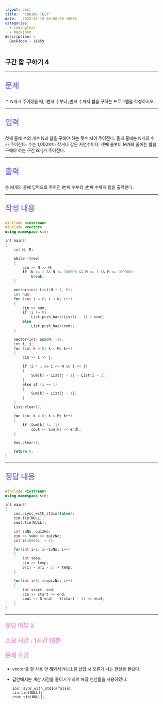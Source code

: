 ```yaml
---
layout: post
title:  "CODING TEST"
date:   2025-05-19 09:00:00 +0900
categories:
  - codingtest
  - backjoon
description: >
  BackJoon - 11659
---
```

## 구간 합 구하기 4

---

<p style = "color:#8f7cee; font-size:25px; font-weight:bold">
문제
</p>

수 N개가 주어졌을 때, i번째 수부터 j번째 수까지 합을 구하는 프로그램을 작성하시오.

---

<p style = "color:#8f7cee; font-size:25px; font-weight:bold">
입력
</p>

첫째 줄에 수의 개수 N과 합을 구해야 하는 횟수 M이 주어진다. 둘째 줄에는 N개의 수가 주어진다. 수는 1,000보다 작거나 같은 자연수이다. 셋째 줄부터 M개의 줄에는 합을 구해야 하는 구간 i와 j가 주어진다.

---

<p style = "color:#8f7cee; font-size:25px; font-weight:bold">
출력
</p>

총 M개의 줄에 입력으로 주어진 i번째 수부터 j번째 수까지 합을 출력한다.

---

<p style = "color:#8f7cee; font-size:25px; font-weight:bold">
작성 내용
</p>

```cpp
#include <iostream>
#include <vector>
using namespace std;

int main()
{
	int N, M;

	while (true)
	{
		cin >> N >> M;
		if (N >= 1 && N <= 100000 && M >= 1 && M <= 100000)
			break;
	}

	vector<int> List(N + 1, 0);
	int num;
	for (int i = 0; i < N; i++)
	{
		cin >> num;
		if (i != 0)
			List.push_back(List[i - 1] + num);
		else
			List.push_back(num);
	}

	vector<int> Sum(M, -1);
	int i, j;
	for (int k = 0; k < M; k++)
	{
		cin >> i >> j;

		if (i > 1 && i <= N && i <= j)
		{
			Sum[k] = List[j - 1] - List[i - 2];
		}
		else if (i == 1)
		{
			Sum[k] = List[j - 1];
		}
	}
	List.clear();

	for (int k = 0; k < M; k++)
	{
		if (Sum[k] != -1)
			cout << Sum[k] << endl;
	}

	Sum.clear();

	return 0;
}
```

---

<p style = "color:#8f7cee; font-size:25px; font-weight:bold">
정답 내용
</p>

```cpp
#include <iostream>
using namespace std;

int main()
{
	ios::sync_with_stdio(false);
	cin.tie(NULL);
	cout.tie(NULL);

	int suNo, quizNo;
	cin >> suNo >> quizNo;
	int S[100001] = {};

	for(int i=1; i<=suNo; i++)
	{
		int temp;
		cin >> temp;
		S[i] = S[i - 1] + temp;
	}

	for(int i=0; i<quizNo; i++)
	{
		int start, end;
		cin >> start >> end;
		cout << S[end] - S[start - 1] << endl;
	}
}
```

---

<p style = "color:#ed9ece; font-size:20px; font-weight:bold">
정답 여부 X
</p>

<p style = "color:#ed9ece; font-size:20px; font-weight:bold">
소요 시간 : 1시간 15분
</p>

<p style = "color:#ed9ece; font-size:20px; font-weight:bold">
문제 소감
</p>

- vector를 잘 사용 안 해봐서 NULL을 삽입 시 오류가 나는 현상을 몰랐다.

- 답안에서는 계산 시간을 줄이기 위하여 해당 연산들을 사용하였다.
	```
	ios::sync_with_stdio(false);
	cin.tie(NULL);
	cout.tie(NULL);
	```